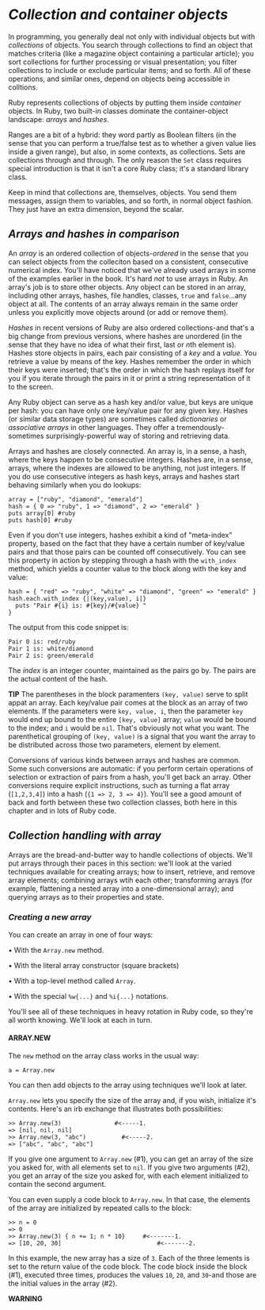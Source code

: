 # *Collection and container objects* #
In programming, you generally deal not only with individual objects but with *collections* of objects. You search through collections to find an object that matches criteria (like a magazine object containing a particular article); you sort collections for further processing or visual presentation; you filter collections to include or exclude particular items; and so forth. All of these operations, and similar ones, depend on objects being accessible in colltions. 

Ruby represents collections of objects by putting them inside *container* objects. In Ruby, two built-in classes dominate the container-object landscape: *arrays* and *hashes*. 

Ranges are a bit of a hybrid: they word partly as Boolean filters (in the sense that you can perform a true/false test as to whether a given value lies inside a given range), but also, in some contexts, as collections. Sets are collections through and through. The only reason the `Set` class requires special introduction is that it isn't a core Ruby class; it's a standard library class. 

Keep in mind that collections are, themselves, objects. You send them messages, assign them to variables, and so forth, in normal object fashion. They just have an extra dimension, beyond the scalar. 

## *Arrays and hashes in comparison* ##
An *array* is an ordered collection of objects-*ordered* in the sense that you can select objects from the colleciton based on a consistent, consecutive numerical index. You'll have noticed that we've already used arrays in some of the examples earlier in the book. It's hard *not* to use arrays in Ruby. An array's job is to store other objects. Any object can be stored in an array, including other arrays, hashes, file handles, classes, `true` and `false`...any object at all. The contents of an array always remain in the same order unless you explicitly move objects around (or add or remove them).

*Hashes* in recent versions of Ruby are also ordered collections-and that's a big change from previous versions, where hashes are unordered (in the sense that they have no idea of what their first, last or *n*th element is). Hashes store objects in pairs, each pair consisting of a *key* and a *value*. You retrieve a value by means of the key. Hashes remember the order in which their keys were inserted; that's the order in which the hash replays itself for you if you iterate through the pairs in it or print a string representation of it to the screen.

Any Ruby object can serve as a hash key and/or value, but keys are unique per hash: you can have only one key/value pair for any given key. Hashes (or similar data storage types) are sometimes called *dictionaries* or *associative arrays* in other languages. They offer a tremendously-sometimes surprisingly-powerful way of storing and retrieving data. 

Arrays and hashes are closely connected. An array is, in a sense, a hash, where the keys happen to be consecutive integers. Hashes are, in a sense, arrays, where the indexes are allowed to be anything, not just integers. If you do use consecutive integers as hash keys, arrays and hashes start behaving similarly when you do lookups:

```irb 
array = ["ruby", "diamond", "emerald"]
hash = { 0 => "ruby", 1 => "diamond", 2 => "emerald" }
puts array[0] #ruby 
puts hash[0] #ruby 
```
Even if you don't use integers, hashes exhibit a kind of "meta-index" property, based on the fact that they have a certain number of key/value pairs and that those pairs can be counted off consecutively. You can see this property in action by stepping through a hash with the `with_index` method, which yields a counter value to the block along with the key and value:

```irb 
hash = { "red" => "ruby", "white" => "diamond", "green" => "emerald" }
hash.each.with_index {|(key,value), i|}
  puts "Pair #{i} is: #{key}/#{value} "
}
```
The output from this code snippet is:

```irb 
Pair 0 is: red/ruby 
Pair 1 is: white/diamond 
Pair 2 is: green/emerald
```
The *index* is an integer counter, maintained as the pairs go by. The pairs are the actual content of the hash.

**TIP** The parentheses in the block paramenters `(key, value)` serve to split appat an array. Each key/value pair comes at the block as an array of two elements. If the parameters were `key, value, i`, then the parameter `key` would end up bound to the entire `[key, value]` array; `value` would be bound to the index; and `i` would be `nil`. That's obviously not what you want. The parenthetical grouping of `(key, value)` is a signal that you want the array to be distributed across those two parameters, element by element. 

Conversions of various kinds between arrays and hashes are common. Some such conversions are automatic: if you perform certain operations of selection or extraction of pairs from a hash, you'll get back an array. Other conversions require explicit instructions, such as turning a flat array (`[1,2,3,4]`) into a hash (`{1 => 2, 3 => 4}`). You'll see a good amount of back and forth between these two collection classes, both here in this chapter and in lots of Ruby code. 

## *Collection handling with array* ##
Arrays are the bread-and-butter way to handle collections of objects. We'll put arrays through their paces in this section: we'll look at the varied techniques available for creating arrays; how to insert, retrieve, and remove array elements; combining arrays wtih each other; transforming arrays (for example, flattening a nested array into a one-dimensional array); and querying arrays as to their properties and state. 

### *Creating a new array* ###
You can create an array in one of four ways:

• With the `Array.new` method.

• With the literal array constructor (square brackets)

• With a top-level method called `Array`.

• With the special `%w{...}` and `%i{...}` notations.

You'll see all of these techniques in heavy rotation in Ruby code, so they're all worth knowing. We'll look at each in turn. 

#### ARRAY.NEW #### 
The `new` method on the array class works in the usual way:

`a = Array.new`

You can then add objects to the array using techniques we'll look at later.

`Array.new` lets you specify the size of the array and, if you wish, initialize it's contents. Here's an irb exchange that illustrates both possibilities: 

```irb 
>> Array.new(3)               #<-----1.
=> [nil, nil, nil]
>> Array.new(3, "abc")          #<-----2.
=> ["abc", "abc", "abc"]
```
If you give one argument to `Array.new` (#1), you can get an array of the size you asked for, with all elements set to `nil`. If you give two arguments (#2), you get an array of the size you asked for, with each element initialized to contain the second argument.

You can even supply a code block to `Array.new`. In that case, the elements of the array are initialized by repeated calls to the block:

```irb 
>> n = 0
=> 0
>> Array.new(3) { n += 1; n * 10}     #<-------1.
=> [10, 20, 30]                           #<-------2.
```
In this example, the new array has a size of `3`. Each of the three lements is set to the return value of the code block. The code block inside the block (#1), executed three times, produces the values `10`, `20`, and `30`-and those are the initial values in the array (#2).

**WARNING** 
